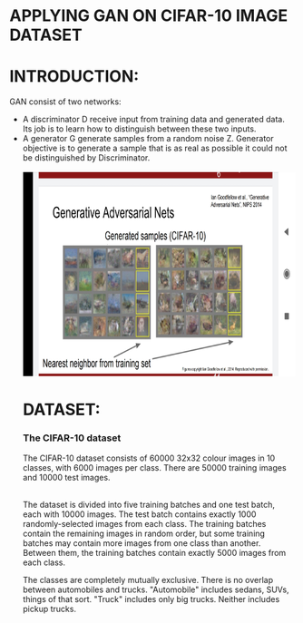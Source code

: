 # APPLYING GAN ON CIFAR-10 IMAGE DATASET

# INTRODUCTION:

GAN consist of two networks:
<ul>
  <li>A discriminator D receive input from training data and generated data. Its job is to learn how to distinguish between these two inputs.</li>
  <li>A generator G generate samples from a random noise Z. Generator objective is to generate a sample that is as real as possible it could not be distinguished by        Discriminator.</li>
<br>
<img src = "https://github.com/AYUSH-ISHAN/GANS_on_CIFAR-10/blob/main/GANS.jpg" height = "360" width = "660"/>
  
# DATASET:

<h3><B>The CIFAR-10 dataset</B></h3>
The CIFAR-10 dataset consists of 60000 32x32 colour images in 10 classes, with 6000 images per class. There are 50000 training images and 10000 test images.<br>
<br>
<p>The dataset is divided into five training batches and one test batch, each with 10000 images. The test batch contains exactly 1000 randomly-selected images from each class. The training batches contain the remaining images in random order, but some training batches may contain more images from one class than another. Between them, the training batches contain exactly 5000 images from each class.</p>
The classes are completely mutually exclusive. There is no overlap between automobiles and trucks. "Automobile" includes sedans, SUVs, things of that sort. "Truck" includes only big trucks. Neither includes pickup trucks.





